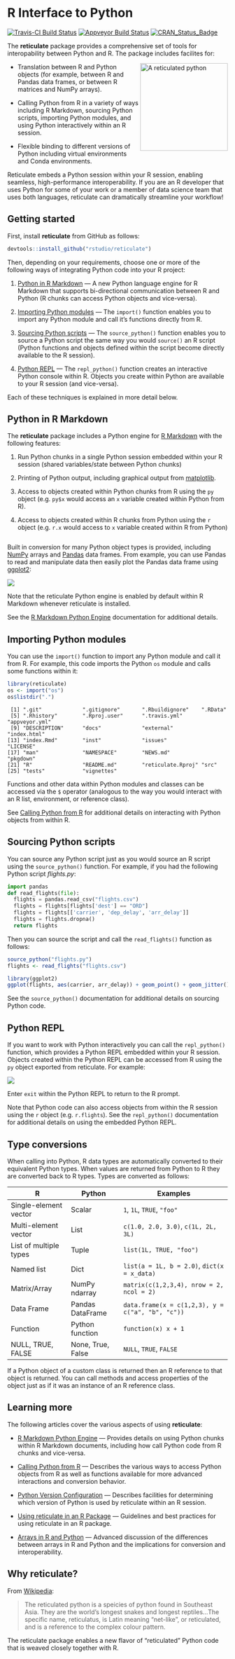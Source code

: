 
# R Interface to Python

[![Travis-CI Build
Status](https://travis-ci.org/rstudio/reticulate.svg?branch=master)](https://travis-ci.org/rstudio/reticulate)
[![Appveyor Build
Status](https://ci.appveyor.com/api/projects/status/github/rstudio/reticulate?svg=true)](https://ci.appveyor.com/project/rstudio/reticulate)
[![CRAN\_Status\_Badge](https://www.r-pkg.org/badges/version/reticulate)](https://cran.r-project.org/package=reticulate)

<link rel="stylesheet" type="text/css" href="articles/extra.css"/>

The **reticulate** package provides a comprehensive set of tools for
interopability between Python and R. The package includes facilites
for:

<img src="images/reticulated-python.png" width=200 align=right title="A reticulated python"/>

  - Translation between R and Python objects (for example, between R and
    Pandas data frames, or between R matrices and NumPy arrays).

  - Calling Python from R in a variety of ways including R Markdown,
    sourcing Python scripts, importing Python modules, and using Python
    interactively within an R session.

  - Flexible binding to different versions of Python including virtual
    environments and Conda environments.

Reticulate embeds a Python session within your R session, enabling
seamless, high-performance interoperability. If you are an R developer
that uses Python for some of your work or a member of data science team
that uses both languages, reticulate can dramatically streamline your
workflow\!

## Getting started

First, install **reticulate** from GitHub as follows:

``` r
devtools::install_github("rstudio/reticulate")
```

Then, depending on your requirements, choose one or more of the
following ways of integrating Python code into your R project:

1)  [Python in R Markdown](#python-in-r-markdown) — A new Python
    language engine for R Markdown that supports bi-directional
    communication between R and Python (R chunks can access Python
    objects and vice-versa).

2)  [Importing Python modules](#importing-python-modules) — The
    `import()` function enables you to import any Python module and call
    it’s functions directly from R.

3)  [Sourcing Python scripts](#sourcing-python-scripts) — The
    `source_python()` function enables you to source a Python script the
    same way you would `source()` an R script (Python functions and
    objects defined within the script become directly available to the R
    session).

4)  [Python REPL](#python-repl) — The `repl_python()` function creates
    an interactive Python console within R. Objects you create within
    Python are available to your R session (and vice-versa).

Each of these techniques is explained in more detail below.

## Python in R Markdown

The **reticulate** package includes a Python engine for [R
Markdown](http://rmarkdown.rstudio.com) with the following features:

1)  Run Python chunks in a single Python session embedded within your R
    session (shared variables/state between Python chunks)

2)  Printing of Python output, including graphical output from
    [matplotlib](https://matplotlib.org/).

3)  Access to objects created within Python chunks from R using the `py`
    object (e.g. `py$x` would access an `x` variable created within
    Python from R).

4)  Access to objects created within R chunks from Python using the `r`
    object (e.g. `r.x` would access to `x` variable created within R
    from Python)

<div style="clear: both;">

</div>

Built in conversion for many Python object types is provided, including
[NumPy](http://www.numpy.org/) arrays and
[Pandas](https://pandas.pydata.org/) data frames. From example, you can
use Pandas to read and manipulate data then easily plot the Pandas data
frame using [ggplot2](http://ggplot2.org/):

![](images/rmarkdown_engine_zoomed.png)

Note that the reticulate Python engine is enabled by default within R
Markdown whenever reticulate is installed.

See the [R Markdown Python
Engine](https://rstudio.github.io/reticulate/articles/r_markdown.html)
documentation for additional details.

## Importing Python modules

You can use the `import()` function to import any Python module and call
it from R. For example, this code imports the Python `os` module and
calls some functions within it:

``` r
library(reticulate)
os <- import("os")
os$listdir(".")
```

``` 
 [1] ".git"             ".gitignore"       ".Rbuildignore"    ".RData"          
 [5] ".Rhistory"        ".Rproj.user"      ".travis.yml"      "appveyor.yml"    
 [9] "DESCRIPTION"      "docs"             "external"         "index.html"      
[13] "index.Rmd"        "inst"             "issues"           "LICENSE"         
[17] "man"              "NAMESPACE"        "NEWS.md"          "pkgdown"         
[21] "R"                "README.md"        "reticulate.Rproj" "src"             
[25] "tests"            "vignettes"      
```

Functions and other data within Python modules and classes can be
accessed via the `$` operator (analogous to the way you would interact
with an R list, environment, or reference class).

See [Calling Python from
R](https://rstudio.github.io/reticulate/articles/calling_python.html)
for additional details on interacting with Python objects from within R.

## Sourcing Python scripts

You can source any Python script just as you would source an R script
using the `source_python()` function. For example, if you had the
following Python script *flights.py*:

``` python
import pandas
def read_flights(file):
  flights = pandas.read_csv("flights.csv")
  flights = flights[flights['dest'] == "ORD"]
  flights = flights[['carrier', 'dep_delay', 'arr_delay']]
  flights = flights.dropna()
  return flights
```

Then you can source the script and call the `read_flights()` function as
follows:

``` r
source_python("flights.py")
flights <- read_flights("flights.csv")

library(ggplot2)
ggplot(flights, aes(carrier, arr_delay)) + geom_point() + geom_jitter()
```

See the `source_python()` documentation for additional details on
sourcing Python code.

## Python REPL

If you want to work with Python interactively you can call the
`repl_python()` function, which provides a Python REPL embedded within
your R session. Objects created within the Python REPL can be accessed
from R using the `py` object exported from reticulate. For example:

![](images/python_repl.png)

Enter `exit` within the Python REPL to return to the R prompt.

Note that Python code can also access objects from within the R session
using the `r` object (e.g. `r.flights`). See the `repl_python()`
documentation for additional details on using the embedded Python REPL.

## Type conversions

When calling into Python, R data types are automatically converted to
their equivalent Python types. When values are returned from Python to R
they are converted back to R types. Types are converted as
follows:

| R                      | Python            | Examples                                         |
| ---------------------- | ----------------- | ------------------------------------------------ |
| Single-element vector  | Scalar            | `1`, `1L`, `TRUE`, `"foo"`                       |
| Multi-element vector   | List              | `c(1.0, 2.0, 3.0)`, `c(1L, 2L, 3L)`              |
| List of multiple types | Tuple             | `list(1L, TRUE, "foo")`                          |
| Named list             | Dict              | `list(a = 1L, b = 2.0)`, `dict(x = x_data)`      |
| Matrix/Array           | NumPy ndarray     | `matrix(c(1,2,3,4), nrow = 2, ncol = 2)`         |
| Data Frame             | Pandas DataFrame  | `data.frame(x = c(1,2,3), y = c("a", "b", "c"))` |
| Function               | Python function   | `function(x) x + 1`                              |
| NULL, TRUE, FALSE      | None, True, False | `NULL`, `TRUE`, `FALSE`                          |

If a Python object of a custom class is returned then an R reference to
that object is returned. You can call methods and access properties of
the object just as if it was an instance of an R reference class.

## Learning more

The following articles cover the various aspects of using
**reticulate**:

  - [R Markdown Python
    Engine](https://rstudio.github.io/reticulate/articles/r_markdown.html)
    — Provides details on using Python chunks within R Markdown
    documents, including how call Python code from R chunks and
    vice-versa.

  - [Calling Python from
    R](https://rstudio.github.io/reticulate/articles/calling_python.html)
    — Describes the various ways to access Python objects from R as well
    as functions available for more advanced interactions and conversion
    behavior.

  - [Python Version
    Configuration](https://rstudio.github.io/reticulate/articles/versions.html)
    — Describes facilities for determining which version of Python is
    used by reticulate within an R session.

  - [Using reticulate in an R
    Package](https://rstudio.github.io/reticulate/articles/package.html)
    — Guidelines and best practices for using reticulate in an R
    package.

  - [Arrays in R and
    Python](https://rstudio.github.io/reticulate/articles/arrays.html) —
    Advanced discussion of the differences between arrays in R and
    Python and the implications for conversion and interoperability.

## Why reticulate?

From [Wikipedia](https://en.wikipedia.org/wiki/Reticulated_python):

> The reticulated python is a speicies of python found in Southeast
> Asia. They are the world’s longest snakes and longest reptiles…The
> specific name, reticulatus, is Latin meaning “net-like”, or
> reticulated, and is a reference to the complex colour pattern.

The reticulate package enables a new flavor of “reticulated” Python code
that is weaved closely together with R.
